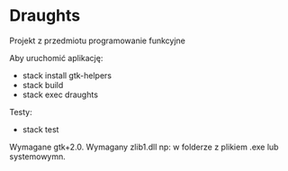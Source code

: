 # Draughts
Projekt z przedmiotu programowanie funkcyjne


Aby uruchomić aplikację:

- stack install gtk-helpers
- stack build
- stack exec draughts

Testy:

- stack test

Wymagane gtk+2.0.
Wymagany zlib1.dll np: w folderze z plikiem .exe lub systemowymn.
